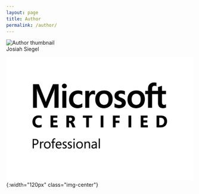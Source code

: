 ```yaml
---
layout: page
title: Author
permalink: /author/
---
```


<img src="https://www.gravatar.com/avatar/a423c77a5289af38ef00eccd456ced15" alt="Author thumbnail" class="dot img-center">

<div class="txt-center">
Josiah Siegel
</div>

![Microsoft Certified Professional](../images/MS_Cert_Professional_logo_Blk_rgb.png){:width="120px" class="img-center"}

